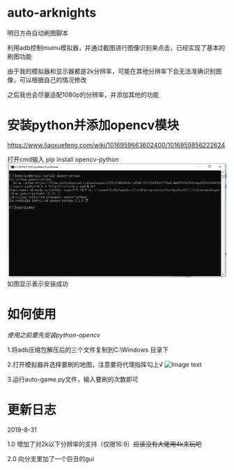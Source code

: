 # auto-arknights
明日方舟自动刷图脚本

利用adb控制mumu模拟器，并通过截图进行图像识别来点击，已经实现了基本的刷图功能

由于我的模拟器和显示器都是2k分辨率，可能在其他分辨率下会无法准确识别图像，可以根据自己的情况修改

之后我也会尽量适配1080p的分辨率，并添加其他的功能

# 安装python并添加opencv模块

https://www.liaoxuefeng.com/wiki/1016959663602400/1016959856222624

打开cmd输入 pip install opencv-python
![Image text](https://github.com/LuffyLSX/auto-arknights/blob/master/readme/demo2.png)
如图显示表示安装成功

# 如何使用

*使用之前要先安装python-opencv*

1.将adb压缩包解压后的三个文件复制到C:\Windows 目录下

2.打开模拟器并选择要刷的地图，注意要将代理指挥勾上√
![Image text](https://github.com/LuffyLSX/auto-arknights/blob/master/readme/demo.png)

3.运行auto-game.py文件，输入要刷的次数即可

# 更新日志

2019-8-31

1.0 增加了对2k以下分辨率的支持（仅限16:9）~~应该没有大佬用4k来玩吧~~

2.0 向分支里加了一个巨丑的gui

